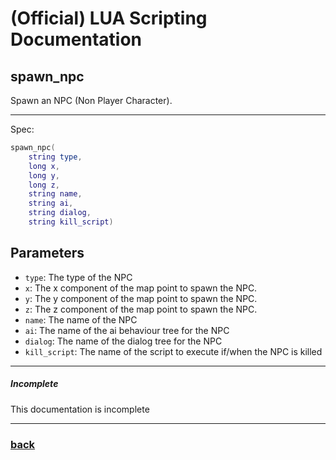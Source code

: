 
# (Official) LUA Scripting Documentation

## spawn_npc

Spawn an NPC (Non Player Character).

___

Spec:

```lua
spawn_npc(
	string type,
	long x,
	long y,
	long z,
	string name,
	string ai,
	string dialog,
	string kill_script)
```

## Parameters

- `type`: The type of the NPC
- `x`: The x component of the map point to spawn the NPC.
- `y`: The y component of the map point to spawn the NPC.
- `z`: The z component of the map point to spawn the NPC.
- `name`: The name of the NPC
- `ai`: The name of the ai behaviour tree for the NPC
- `dialog`: The name of the dialog tree for the NPC
- `kill_script`: The name of the script to execute if/when the NPC is killed

___

##### Incomplete

This documentation is incomplete

___

### [back](../npcs)
